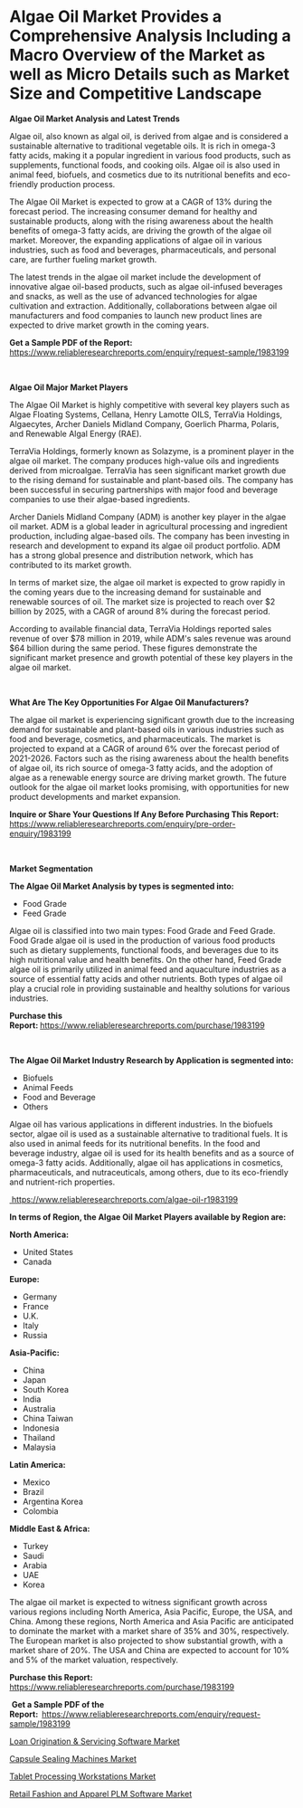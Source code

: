 <p><h1>Algae Oil Market Provides a Comprehensive Analysis Including a Macro Overview of the Market as well as Micro Details such as Market Size and Competitive Landscape</h1></p><p><strong>Algae Oil Market Analysis and Latest Trends</strong></p>
<p><p>Algae oil, also known as algal oil, is derived from algae and is considered a sustainable alternative to traditional vegetable oils. It is rich in omega-3 fatty acids, making it a popular ingredient in various food products, such as supplements, functional foods, and cooking oils. Algae oil is also used in animal feed, biofuels, and cosmetics due to its nutritional benefits and eco-friendly production process.</p><p>The Algae Oil Market is expected to grow at a CAGR of 13% during the forecast period. The increasing consumer demand for healthy and sustainable products, along with the rising awareness about the health benefits of omega-3 fatty acids, are driving the growth of the algae oil market. Moreover, the expanding applications of algae oil in various industries, such as food and beverages, pharmaceuticals, and personal care, are further fueling market growth.</p><p>The latest trends in the algae oil market include the development of innovative algae oil-based products, such as algae oil-infused beverages and snacks, as well as the use of advanced technologies for algae cultivation and extraction. Additionally, collaborations between algae oil manufacturers and food companies to launch new product lines are expected to drive market growth in the coming years.</p></p>
<p><strong>Get a Sample PDF of the Report:&nbsp;</strong> <a href="https://www.reliableresearchreports.com/enquiry/request-sample/1983199">https://www.reliableresearchreports.com/enquiry/request-sample/1983199</a></p>
<p>&nbsp;</p>
<p><strong>Algae Oil Major Market Players</strong></p>
<p><p>The Algae Oil Market is highly competitive with several key players such as Algae Floating Systems, Cellana, Henry Lamotte OILS, TerraVia Holdings, Algaecytes, Archer Daniels Midland Company, Goerlich Pharma, Polaris, and Renewable Algal Energy (RAE).</p><p>TerraVia Holdings, formerly known as Solazyme, is a prominent player in the algae oil market. The company produces high-value oils and ingredients derived from microalgae. TerraVia has seen significant market growth due to the rising demand for sustainable and plant-based oils. The company has been successful in securing partnerships with major food and beverage companies to use their algae-based ingredients.</p><p>Archer Daniels Midland Company (ADM) is another key player in the algae oil market. ADM is a global leader in agricultural processing and ingredient production, including algae-based oils. The company has been investing in research and development to expand its algae oil product portfolio. ADM has a strong global presence and distribution network, which has contributed to its market growth.</p><p>In terms of market size, the algae oil market is expected to grow rapidly in the coming years due to the increasing demand for sustainable and renewable sources of oil. The market size is projected to reach over $2 billion by 2025, with a CAGR of around 8% during the forecast period.</p><p>According to available financial data, TerraVia Holdings reported sales revenue of over $78 million in 2019, while ADM's sales revenue was around $64 billion during the same period. These figures demonstrate the significant market presence and growth potential of these key players in the algae oil market.</p></p>
<p>&nbsp;</p>
<p><strong>What Are The Key Opportunities For Algae Oil Manufacturers?</strong></p>
<p><p>The algae oil market is experiencing significant growth due to the increasing demand for sustainable and plant-based oils in various industries such as food and beverage, cosmetics, and pharmaceuticals. The market is projected to expand at a CAGR of around 6% over the forecast period of 2021-2026. Factors such as the rising awareness about the health benefits of algae oil, its rich source of omega-3 fatty acids, and the adoption of algae as a renewable energy source are driving market growth. The future outlook for the algae oil market looks promising, with opportunities for new product developments and market expansion.</p></p>
<p><strong>Inquire or Share Your Questions If Any Before Purchasing This Report:</strong> <a href="https://www.reliableresearchreports.com/enquiry/pre-order-enquiry/1983199">https://www.reliableresearchreports.com/enquiry/pre-order-enquiry/1983199</a></p>
<p>&nbsp;</p>
<p><strong>Market Segmentation</strong></p>
<p><strong>The Algae Oil Market Analysis by types is segmented into:</strong></p>
<p><ul><li>Food Grade</li><li>Feed Grade</li></ul></p>
<p><p>Algae oil is classified into two main types: Food Grade and Feed Grade. Food Grade algae oil is used in the production of various food products such as dietary supplements, functional foods, and beverages due to its high nutritional value and health benefits. On the other hand, Feed Grade algae oil is primarily utilized in animal feed and aquaculture industries as a source of essential fatty acids and other nutrients. Both types of algae oil play a crucial role in providing sustainable and healthy solutions for various industries.</p></p>
<p><strong>Purchase this Report:&nbsp;</strong><a href="https://www.reliableresearchreports.com/purchase/1983199">https://www.reliableresearchreports.com/purchase/1983199</a></p>
<p>&nbsp;</p>
<p><strong>The Algae Oil Market Industry Research by Application is segmented into:</strong></p>
<p><ul><li>Biofuels</li><li>Animal Feeds</li><li>Food and Beverage</li><li>Others</li></ul></p>
<p><p>Algae oil has various applications in different industries. In the biofuels sector, algae oil is used as a sustainable alternative to traditional fuels. It is also used in animal feeds for its nutritional benefits. In the food and beverage industry, algae oil is used for its health benefits and as a source of omega-3 fatty acids. Additionally, algae oil has applications in cosmetics, pharmaceuticals, and nutraceuticals, among others, due to its eco-friendly and nutrient-rich properties.</p></p>
<p><a href="https://www.reliableresearchreports.com/algae-oil-r1983199">&nbsp;https://www.reliableresearchreports.com/algae-oil-r1983199</a></p>
<p><strong>In terms of Region, the Algae Oil Market Players available by Region are:</strong></p>
<p>
    <p> <strong> North America: </strong>
        <ul>
            <li>United States</li>
            <li>Canada</li>
        </ul>
        </p> 
    <p> <strong> Europe: </strong>
        <ul>
            <li>Germany</li>
            <li>France</li>
            <li>U.K.</li>
            <li>Italy</li>
            <li>Russia</li>
        </ul>
        </p> 
    <p> <strong> Asia-Pacific: </strong>
        <ul>
            <li>China</li>
            <li>Japan</li>
            <li>South Korea</li>
            <li>India</li>
            <li>Australia</li>
            <li>China Taiwan</li>
            <li>Indonesia</li>
            <li>Thailand</li>
            <li>Malaysia</li>
        </ul>
        </p> 
    <p> <strong> Latin America: </strong>
        <ul>
            <li>Mexico</li>
            <li>Brazil</li>
            <li>Argentina Korea</li>
            <li>Colombia</li>
        </ul>
        </p> 
    <p> <strong> Middle East & Africa: </strong>
        <ul>
            <li>Turkey</li>
            <li>Saudi</li>
            <li>Arabia</li>
            <li>UAE</li>
            <li>Korea</li>
        </ul>
    </p>
    </p>
<p><p>The algae oil market is expected to witness significant growth across various regions including North America, Asia Pacific, Europe, the USA, and China. Among these regions, North America and Asia Pacific are anticipated to dominate the market with a market share of 35% and 30%, respectively. The European market is also projected to show substantial growth, with a market share of 20%. The USA and China are expected to account for 10% and 5% of the market valuation, respectively.</p></p>
<p><strong>Purchase this Report: </strong><a href="https://www.reliableresearchreports.com/purchase/1983199">https://www.reliableresearchreports.com/purchase/1983199</a></p>
<p>&nbsp;<strong>Get a Sample PDF of the Report:&nbsp;&nbsp;</strong><a href="https://www.reliableresearchreports.com/enquiry/request-sample/1983199">https://www.reliableresearchreports.com/enquiry/request-sample/1983199</a></p>
<p><strong></strong></p>
<p><p><a href="https://github.com/GroverBarry/Market-Research-Report-List-6/blob/main/loan-origination-servicing-software-market.md">Loan Origination & Servicing Software Market</a></p><p><a href="https://issuu.com/reportprime-2/docs/capsule-sealing-machines-market-size-2030.pptx">Capsule Sealing Machines Market</a></p><p><a href="https://issuu.com/reportprime-2/docs/tablet-processing-workstations-market-size-2030.pp">Tablet Processing Workstations Market</a></p><p><a href="https://github.com/thuyvuongpk111/Market-Research-Report-List-1/blob/main/retail-fashion-and-apparel-plm-software-market.md">Retail Fashion and Apparel PLM Software Market</a></p></p>
